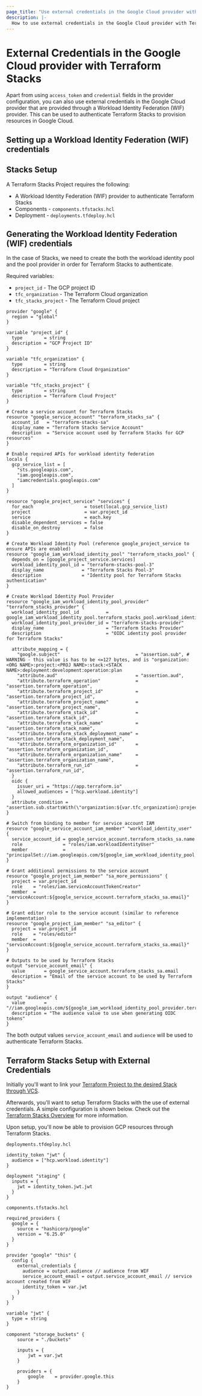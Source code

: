 ```yaml
---
page_title: "Use external credentials in the Google Cloud provider with Terraform Stacks"
description: |-
  How to use external credentials in the Google Cloud provider with Terraform Stacks
---
```


# External Credentials in the Google Cloud provider with Terraform Stacks

Apart from using `access_token` and `credential` fields in the provider configuration, you can also use external credentials in the Google Cloud provider that are provided through a Workload Identity Federation (WIF) provider. This can be used to authenticate Terraform Stacks to provision resources in Google Cloud.

## Setting up a Workload Identity Federation (WIF) credentials

## Stacks Setup

A Terraform Stacks Project requires the following:

- A Workload Identity Federation (WIF) provider to authenticate Terraform Stacks
- Components - `components.tfstacks.hcl`
- Deployment - `deployments.tfdeploy.hcl`

## Generating the Workload Identity Federation (WIF) credentials

In the case of Stacks, we need to create the both the workload identity pool and the pool provider in order for Terraform Stacks to authenticate.

Required variables:

- `project_id` - The GCP project ID
- `tfc_organization` - The Terraform Cloud organization
- `tfc_stacks_project` - The Terraform Cloud project

```hcl
provider "google" {
  region = "global"
}

variable "project_id" {
  type        = string
  description = "GCP Project ID"
}

variable "tfc_organization" {
  type        = string
  description = "Terraform Cloud Organization"
}

variable "tfc_stacks_project" {
  type        = string
  description = "Terraform Cloud Project"
}

# Create a service account for Terraform Stacks
resource "google_service_account" "terraform_stacks_sa" {
  account_id   = "terraform-stacks-sa"
  display_name = "Terraform Stacks Service Account"
  description  = "Service account used by Terraform Stacks for GCP resources"
}

# Enable required APIs for workload identity federation
locals {
  gcp_service_list = [
    "sts.googleapis.com",
    "iam.googleapis.com",
    "iamcredentials.googleapis.com"
  ]
}

resource "google_project_service" "services" {
  for_each                   = toset(local.gcp_service_list)
  project                    = var.project_id
  service                    = each.key
  disable_dependent_services = false
  disable_on_destroy         = false
}

# Create Workload Identity Pool (reference google_project_service to ensure APIs are enabled)
resource "google_iam_workload_identity_pool" "terraform_stacks_pool" {
  depends_on = [google_project_service.services]
  workload_identity_pool_id = "terraform-stacks-pool-3"
  display_name              = "Terraform Stacks Pool-3"
  description               = "Identity pool for Terraform Stacks authentication"
}

# Create Workload Identity Pool Provider
resource "google_iam_workload_identity_pool_provider" "terraform_stacks_provider" {
  workload_identity_pool_id          = google_iam_workload_identity_pool.terraform_stacks_pool.workload_identity_pool_id
  workload_identity_pool_provider_id = "terraform-stacks-provider"
  display_name                       = "Terraform Stacks Provider"
  description                        = "OIDC identity pool provider for Terraform Stacks"
  
  attribute_mapping = {
    "google.subject"                            = "assertion.sub", # WARNING - this value is has to be <=127 bytes, and is "organization:<ORG NAME>:project:<PROJ NAME>:stack:<STACK NAME>:deployment:development:operation:plan
    "attribute.aud"                             = "assertion.aud",
    "attribute.terraform_operation"             = "assertion.terraform_operation",
    "attribute.terraform_project_id"            = "assertion.terraform_project_id",
    "attribute.terraform_project_name"          = "assertion.terraform_project_name",
    "attribute.terraform_stack_id"              = "assertion.terraform_stack_id",
    "attribute.terraform_stack_name"            = "assertion.terraform_stack_name",
    "attribute.terraform_stack_deployment_name" = "assertion.terraform_stack_deployment_name",
    "attribute.terraform_organization_id"       = "assertion.terraform_organization_id",
    "attribute.terraform_organization_name"     = "assertion.terraform_organization_name",
    "attribute.terraform_run_id"                = "assertion.terraform_run_id",
  }
  oidc {
    issuer_uri = "https://app.terraform.io"
    allowed_audiences = ["hcp.workload.identity"]
  }
  attribute_condition = "assertion.sub.startsWith(\"organization:${var.tfc_organization}:project:${var.tfc_stacks_project}:stack\")"
}

# Switch from binding to member for service account IAM
resource "google_service_account_iam_member" "workload_identity_user" {
  service_account_id = google_service_account.terraform_stacks_sa.name
  role               = "roles/iam.workloadIdentityUser"
  member             = "principalSet://iam.googleapis.com/${google_iam_workload_identity_pool.terraform_stacks_pool.name}/*"
}

# Grant additional permissions to the service account
resource "google_project_iam_member" "sa_more_permissions" {
  project = var.project_id
  role    = "roles/iam.serviceAccountTokenCreator"
  member  = "serviceAccount:${google_service_account.terraform_stacks_sa.email}"
}

# Grant editor role to the service account (similar to reference implementation)
resource "google_project_iam_member" "sa_editor" {
  project = var.project_id
  role    = "roles/editor"
  member  = "serviceAccount:${google_service_account.terraform_stacks_sa.email}"
}

# Outputs to be used by Terraform Stacks
output "service_account_email" {
  value       = google_service_account.terraform_stacks_sa.email
  description = "Email of the service account to be used by Terraform Stacks"
}

output "audience" {
  value       = "//iam.googleapis.com/${google_iam_workload_identity_pool_provider.terraform_stacks_provider.name}"
  description = "The audience value to use when generating OIDC tokens"
}
```

The both output values `service_account_email` and `audience` will be used to authenticate Terraform Stacks.

## Terraform Stacks Setup with External Credentials

Initially you'll want to link your [Terraform Project to the desired Stack through VCS](https://developer.hashicorp.com/terraform/cloud-docs/stacks/create#requirements).

Afterwards, you'll want to setup Terraform Stacks with the use of external credentials. A simple configuration is shown below. Check out the [Terraform Stacks Overview](https://developer.hashicorp.com/terraform/language/stacks) for more information.

Upon setup, you'll now be able to provision GCP resources through Terraform Stacks.

`deployments.tfdeploy.hcl`
```hcl
identity_token "jwt" {
  audience = ["hcp.workload.identity"]
}

deployment "staging" {
  inputs = {
    jwt = identity_token.jwt.jwt
  }
}
```

`components.tfstacks.hcl`
```hcl
required_providers {
  google = {
    source = "hashicorp/google"
    version = "6.25.0"
  }
}

provider "google" "this" {
  config {
    external_credentials {
      audience = output.audience // audience from WIF
      service_account_email = output.service_account_email // service account created from WIF
      identity_token = var.jwt
    }
  }
}

variable "jwt" {
  type = string
}

component "storage_buckets" {
    source = "./buckets"

    inputs = {
        jwt = var.jwt
    }

    providers = {
        google    = provider.google.this
    }
}
```